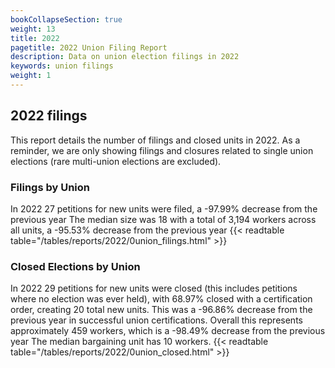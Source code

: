 ```yaml
---
bookCollapseSection: true
weight: 13
title: 2022
pagetitle: 2022 Union Filing Report
description: Data on union election filings in 2022
keywords: union filings
weight: 1
---
```


## 2022 filings

This report details the number of filings and closed units in 2022. As a reminder, we are only showing filings and closures related to single union elections (rare multi-union elections are excluded).

### Filings by Union
In 2022 27 petitions for new units were filed, a -97.99% decrease from the previous year The median size was 18 with a total of 3,194 workers across all units, a -95.53% decrease from the previous year
{{< readtable table="/tables/reports/2022/0union_filings.html" >}}

### Closed Elections by Union
In 2022 29 petitions for new units were closed (this includes petitions where no election was ever held), with 68.97% closed with a certification order, creating 20 total new units. This was a -96.86% decrease from the previous year in successful union certifications. Overall this represents approximately 459 workers, which is a -98.49% decrease from the previous year The median bargaining unit has 10 workers.
{{< readtable table="/tables/reports/2022/0union_closed.html" >}}
